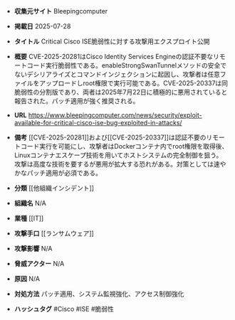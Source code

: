 - **収集元サイト**
Bleepingcomputer

- **掲載日**
2025-07-28

- **タイトル**
Critical Cisco ISE脆弱性に対する攻撃用エクスプロイト公開

- **概要**
CVE-2025-20281はCisco Identity Services Engineの認証不要なリモートコード実行脆弱性である。enableStrongSwanTunnelメソッドの安全でないデシリアライズとコマンドインジェクションに起因し、攻撃者は任意ファイルをアップロードしroot権限で実行可能である。CVE-2025-20337は同脆弱性の分割版であり、両者は2025年7月22日に積極的に悪用されていると報告された。パッチ適用が強く推奨される。

- **URL**
https://www.bleepingcomputer.com/news/security/exploit-available-for-critical-cisco-ise-bug-exploited-in-attacks/

- **備考**
[[CVE-2025-20281]]および[[CVE-2025-20337]]は認証不要のリモートコード実行を可能にし、攻撃者はDockerコンテナ内でroot権限を取得後、Linuxコンテナエスケープ技術を用いてホストシステムの完全制御を狙う。攻撃は高度な技術を要するが悪用が拡大する恐れがある。対策としては速やかなパッチ適用が必須である。

- **分類**
[[他組織インシデント]]

- **組織名**
N/A

- **業種**
[[IT]]

- **攻撃手口**
[[ランサムウェア]]

- **攻撃影響**
N/A

- **脅威アクター**
N/A

- **原因**
N/A

- **対処方法**
パッチ適用、システム監視強化、アクセス制御強化

- **ハッシュタグ**
#Cisco #ISE #脆弱性
